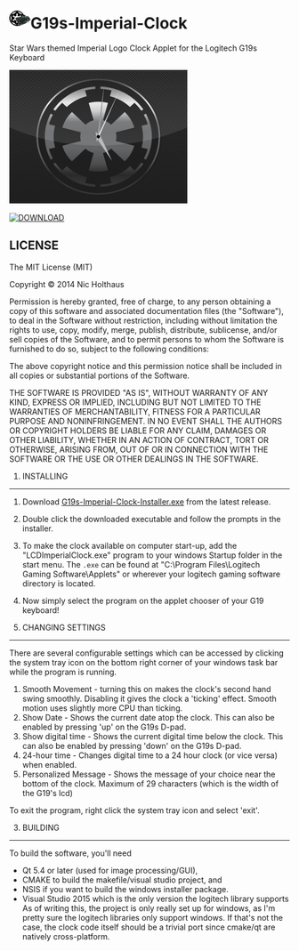<img src="https://github.com/nholthaus/G19s-Imperial-Clock/blob/master/resources/icon.png" width="38">G19s-Imperial-Clock
===================

Star Wars themed Imperial Logo Clock Applet for the Logitech G19s Keyboard

![image](resources/imperial-clock.png)

[![DOWNLOAD](https://img.shields.io/badge/Download-v1.0.1-green.svg)](https://github.com/nholthaus/G19s-Imperial-Clock/releases/download/v1.0.1/G19s-Imperial-Clock-Installer.exe)

LICENSE
-------
The MIT License (MIT)

Copyright © 2014 Nic Holthaus

Permission is hereby granted, free of charge, to any person obtaining a copy of this software and associated documentation files (the "Software"), to deal in the Software without restriction, including without limitation the rights to use, copy, modify, merge, publish, distribute, sublicense, and/or sell copies of the Software, and to permit persons to whom the Software is furnished to do so, subject to the following conditions:

The above copyright notice and this permission notice shall be included in all copies or substantial portions of the Software.

THE SOFTWARE IS PROVIDED "AS IS", WITHOUT WARRANTY OF ANY KIND, EXPRESS OR IMPLIED, INCLUDING BUT NOT LIMITED TO THE WARRANTIES OF MERCHANTABILITY, FITNESS FOR A PARTICULAR PURPOSE AND NONINFRINGEMENT. IN NO EVENT SHALL THE AUTHORS OR COPYRIGHT HOLDERS BE LIABLE FOR ANY CLAIM, DAMAGES OR OTHER LIABILITY, WHETHER IN AN ACTION OF CONTRACT, TORT OR OTHERWISE, ARISING FROM, OUT OF OR IN CONNECTION WITH THE SOFTWARE OR THE USE OR OTHER DEALINGS IN THE SOFTWARE.

1. INSTALLING
--------------------------------------------
1. Download [G19s-Imperial-Clock-Installer.exe](https://github.com/nholthaus/G19s-Imperial-Clock/releases/tag/v1.0.0) from the latest release.
2. Double click the downloaded executable and follow the prompts in the installer.
3. To make the clock available on computer start-up, add the "LCDImperialClock.exe" program to
your windows Startup folder in the start menu. The `.exe` can be found at "C:\Program Files\Logitech Gaming Software\Applets"
or wherever your logitech gaming software directory is located.
4. Now simply select the program on the applet chooser of your G19 keyboard!


2. CHANGING SETTINGS
--------------------------------------------
There are several configurable settings which can be accessed by clicking the system tray icon
on the bottom right corner of your windows task bar while the program is running.

1. Smooth Movement - turning this on makes the clock's second hand swing smoothly. Disabling it gives the
clock a 'ticking' effect. Smooth motion uses slightly more CPU than ticking.
2. Show Date - Shows the current date atop the clock. This can also be enabled by pressing 'up' on the
G19s D-pad.
3. Show digital time - Shows the current digital time below the clock. This can also be enabled by 
pressing 'down' on the G19s D-pad.
4. 24-hour time - Changes digital time to a 24 hour clock (or vice versa) when enabled.
5. Personalized Message - Shows the message of your choice near the bottom of the clock. Maximum of
29 characters (which is the width of the G19's lcd)

To exit the program, right click the system tray icon and select 'exit'.


3. BUILDING
--------------------------------------------
To build the software, you'll need 
 - Qt 5.4 or later (used for image processing/GUI),
 - CMAKE to build the makefile/visual studio project, and 
 - NSIS if you want to build the windows installer package. 
 - Visual Studio 2015 which is the only version the logitech library supports
As of writing this, the project is only really set up for windows, as I'm pretty
sure the logitech libraries only support windows. If that's not the case, the clock code itself should
be a trivial port since cmake/qt are natively cross-platform.

